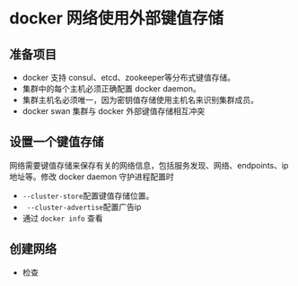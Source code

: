 # docker 网络使用外部键值存储
## 准备项目

- docker 支持 consul、etcd、zookeeper等分布式键值存储。
- 集群中的每个主机必须正确配置 docker daemon。
- 集群主机名必须唯一，因为密钥值存储使用主机名来识别集群成员。
- docker swan 集群与 docker 外部键值存储相互冲突

## 设置一个键值存储
网络需要键值存储来保存有关的网络信息，包括服务发现、网络、endpoints、ip地址等。修改 docker daemon 守护进程配置时

- ` --cluster-store `配置键值存储位置。
- ` --cluster-advertise`配置广告ip
- 通过 `docker info` 查看 

## 创建网络
- 检查 


